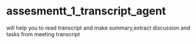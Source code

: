 # assesmentt_1_transcript_agent
will help you to read transcript and make summary,extract discussion and tasks from meeting transcript
